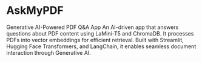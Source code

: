 # AskMyPDF
Generative AI-Powered PDF Q&amp;A App  An AI-driven app that answers questions about PDF content using LaMini-T5 and ChromaDB. It processes PDFs into vector embeddings for efficient retrieval. Built with Streamlit, Hugging Face Transformers, and LangChain, it enables seamless document interaction through Generative AI.
